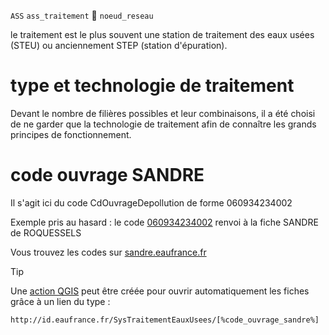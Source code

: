 `ASS` `ass_traitement` :link: `noeud_reseau`

le traitement est le plus souvent une station de traitement des eaux usées (STEU) ou anciennement STEP (station d'épuration).

# type et technologie de traitement

Devant le nombre de filières possibles et leur combinaisons, il a été choisi de ne garder que la technologie de traitement afin de connaître les grands principes de fonctionnement.

# code ouvrage SANDRE

Il s'agit ici du code CdOuvrageDepollution de forme 060934234002

Exemple pris au hasard :
le code [060934234002](http://id.eaufrance.fr/SysTraitementEauxUsees/060934234002) renvoi à la fiche SANDRE de ROQUESSELS

Vous trouvez les codes sur [sandre.eaufrance.fr](https://www.sandre.eaufrance.fr/Rechercher-une-donnee-d-un-jeu?keyword=&ss_item_code=&ss_lbref_sandre=Syst%C2%8Ame+de+traitement+d%27eaux+us%C3%A9es&ss_statut_sandre=Valid%C3%A9&sm_field_pc_cdcassubstancechimiq=&ds_dt_crea_sandre_op=%3D&ds_dt_crea_sandre%5Bvalue%5D%5Bdate%5D=&ds_dt_crea_sandre%5Bmin%5D=&ds_dt_crea_sandre%5Bmax%5D=&sm_field_par_choice_parametre_label=&im_field_type_dc=&sm_field_annee_fin_dc=&im_field_emprise_admin_dc=&im_field_fam_param_dc=&im_field_milieu_dc=&im_field_support_dc=&im_field_dc_typerdd=&sm_field_finalite_dc=&sm_field_dc_anneefinrdd=&im_field_apt_cdthemetaxon=&sm_field_dc_bassinreference=&sm_field_apt_cdalternatif=&im_field_dc_departementrdd=&im_field_tax_cdthemetaxon=&im_field_dc_typomilieurss=&sm_field_tax_cdalternatif=&sm_field_dc_descriptionfinaliter=&sm_field_met_nomintmethode=&sm_field_par_cdmethode_label=)

> [!TIP]
> Une [action QGIS](https://docs.qgis.org/3.34/fr/docs/user_manual/working_with_vector/vector_properties.html#defining-actions) peut être créée pour ouvrir automatiquement les fiches grâce à un lien du type :

```
http://id.eaufrance.fr/SysTraitementEauxUsees/[%code_ouvrage_sandre%]
```
